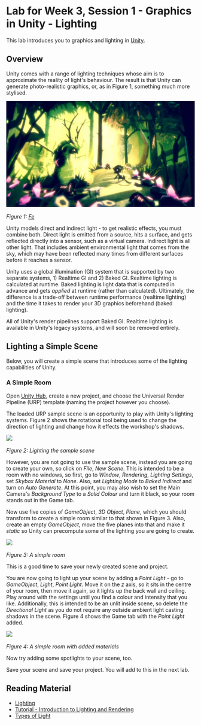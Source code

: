 # Lab for Week 3, Session 1 - Graphics in Unity - Lighting

This lab introduces you to graphics and lighting in [Unity](https://unity.com/).

## Overview

Unity comes with a range of lighting techniques whose aim is to approximate the reality of light's behaviour. The result is that Unity can generate photo-realistic graphics, or, as in Figure 1, something much more stylised.

![](./images/fe.png)

_Figure 1: [Fe](https://www.ea.com/games/fe)_

Unity models direct and indirect light - to get realistic effects, you must combine both. Direct light is emitted from a source, hits a surface, and gets reflected directly into a sensor, such as a virtual camera. Indirect light is all other light. That includes ambient environmental light that comes from the sky, which may have been reflected many times from different surfaces before it reaches a sensor.

Unity uses a global illumination (GI) system that is supported by two separate systems, 1) Realtime GI and 2) Baked GI. Realtime lighting is calculated at runtime. Baked lighting is light data that is computed in advance and gets _applied_ at runtime (rather than calculated). Ultimately, the difference is a trade-off between runtime performance (realtime lighting) and the time it takes to render your 3D graphics beforehand (baked lighting).

All of Unity's render pipelines support Baked GI. Realtime lighting is available in Unity's legacy systems, and will soon be removed entirely.

## Lighting a Simple Scene

Below, you will create a simple scene that introduces some of the lighting capabilities of Unity.

### A Simple Room

Open [Unity Hub](https://docs.unity3d.com/Manual/GettingStartedUnityHub.html), create a new project, and choose the Universal Render Pipeline (URP) template (naming the project however you choose).

The loaded URP sample scene is an opportunity to play with Unity's lighting systems. Figure 2 shows the rotational tool being used to change the direction of lighting and change how it effects the workshop's shadows.

![](./images/sampleScene.png)

_Figure 2: Lighting the sample scene_

However, you are not going to use the sample scene, instead you are going to create your own, so click on _File_, _New Scene_. This is intended to be a room with no windows, so first, go to _Window_, _Rendering_, _Lighting Settings_, set _Skybox Material_ to _None_. Also, set _Lighting Mode_ to _Baked Indirect_ and turn on _Auto Generate_. At this point, you may also wish to set the Main Camera's _Background Type_ to a _Solid Colour_ and turn it black, so your room stands out in the Game tab.

Now use five copies of _GameObject_, _3D Object_, _Plane_, which you should transform to create a simple room similar to that shown in Figure 3. Also, create an empty _GameObject_, move the five planes into that and make it _static_ so Unity can precompute some of the lighting you are going to create.

![](./images/simpleRoom.png)

_Figure 3: A simple room_

This is a good time to save your newly created scene and project.

You are now going to light up your scene by adding a _Point Light_ - go to _GameObject_, _Light_, _Point Light_. Move it on the _z_ axis, so it sits in the centre of your room, then move it again, so it lights up the back wall and ceiling. Play around with the settings until you find a colour and intensity that you like. Additionally, this is intended to be an unlit inside scene, so delete the _Directional Light_ as you do not require any outside ambient light casting shadows in the scene. Figure 4 shows the Game tab with the _Point Light_ added.

![](./images/simpleRoomLit.png)

_Figure 4: A simple room with added materials_

Now try adding some spotlights to your scene, too.

Save your scene and save your project. You will add to this in the next lab.

## Reading Material

+ [Lighting](https://docs.unity3d.com/Manual/LightingOverview.html)
+ [Tutorial - Introduction to Lighting and Rendering](https://learn.unity.com/tutorial/introduction-to-lighting-and-rendering-2019-3)
+ [Types of Light](https://docs.unity3d.com/Manual/Lighting.html)
